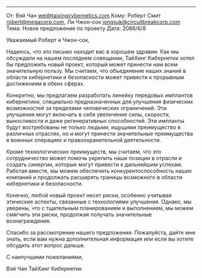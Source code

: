 
---

От: Вэй Чан <wei@taixingcybernetics.com>
Кому: Роберт Смит <robert@megacorp.com>, Ли Чжон-сок <jongsuk@circuitbreakcorp.com>
Тема: Новое предложение по проекту
Дата: 2086/6/8

Уважаемый Роберт и Чжон-сок,

Надеюсь, что это письмо находит вас в хорошем здравии. Как мы обсуждали на нашем последнем совещании, ТайХинг Кибернетик хотел бы предложить новый проект, который может принести нам всем значительную пользу. Мы считаем, что объединение наших знаний в области кибернетики и безопасности может привести к прорывным достижениям в обеих сферах.

Конкретно, мы предлагаем разработать линейку передовых имплантов кибернетики, специально предназначенных для улучшения физических возможностей за пределами человеческих ограничений. Эти улучшения могут включать в себя увеличение силы, скорости, выносливости и даже регенеративных способностей. Эти импланты будут востребованы не только людьми, ищущими преимущество в различных отраслях, но и могут принести значительные преимущества в военных операциях и правоохранительной деятельности.

Кроме технологических преимуществ, мы считаем, что это сотрудничество может помочь укрепить наши позиции в отрасли и создать синергии, которые могут привести к дальнейшим успехам. Работая вместе, мы можем обеспечить конкурентоспособность наших компаний и продолжать расширять границы возможного в области кибернетики и безопасности.

Конечно, любой новый проект несет риски, особенно учитывая этические аспекты, связанные с технологиями улучшения. Однако, мы уверены, что с тщательным планированием и выполнением, мы можем смягчить эти риски, продолжая получать значительные вознаграждения.

Спасибо за рассмотрение нашего предложения. Пожалуйста, дайте мне знать, если вам нужна дополнительная информация или если вы хотите обсудить этот вопрос дальше.

С наилучшими пожеланиями,

Вэй Чан
ТайХинг Кибернетик
